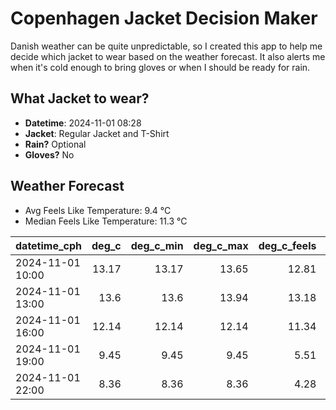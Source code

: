 
# Copenhagen Jacket Decision Maker

Danish weather can be quite unpredictable, so I created this app to help me decide which jacket to wear based on the weather forecast. 
It also alerts me when it's cold enough to bring gloves or when I should be ready for rain.

## What Jacket to wear?

- **Datetime**: 2024-11-01 08:28
- **Jacket**: Regular Jacket and T-Shirt
- **Rain?** Optional
- **Gloves?** No

## Weather Forecast
- Avg Feels Like Temperature: 9.4 °C
- Median Feels Like Temperature: 11.3 °C

| datetime_cph     |   deg_c |   deg_c_min |   deg_c_max |   deg_c_feels | weather   | wind   | rain   |
|:-----------------|--------:|------------:|------------:|--------------:|:----------|:-------|:-------|
| 2024-11-01 10:00 |   13.17 |       13.17 |       13.65 |         12.81 | Clouds    | High   | None   |
| 2024-11-01 13:00 |   13.6  |       13.6  |       13.94 |         13.18 | Clouds    | High   | None   |
| 2024-11-01 16:00 |   12.14 |       12.14 |       12.14 |         11.34 | Rain      | High   | Low    |
| 2024-11-01 19:00 |    9.45 |        9.45 |        9.45 |          5.51 | Clouds    | High   | None   |
| 2024-11-01 22:00 |    8.36 |        8.36 |        8.36 |          4.28 | Clouds    | High   | None   |
        